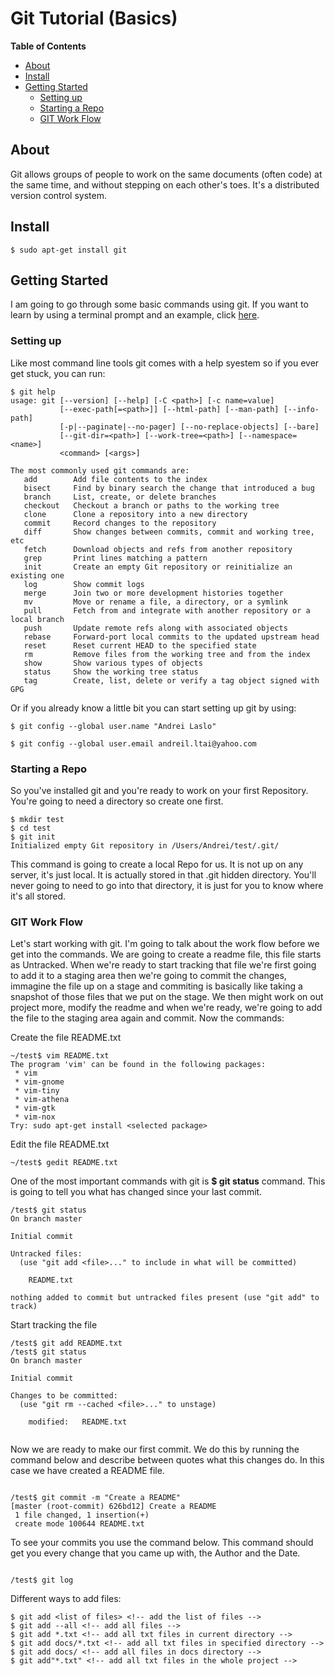 # Git Tutorial (Basics)

**Table of Contents**

- [About](#about)
- [Install](#install)
- [Getting Started](#getting-started)
  - [Setting up](#setting-up)
  - [Starting a Repo](#starting-a-repo)
  - [GIT Work Flow](#git-work-flow)



## About

Git allows groups of people to work on the same documents (often code) at the same time, and without stepping on each other's toes. It's a distributed version control system.

## Install

```shell
$ sudo apt-get install git
```

## Getting Started

I am going to go through some basic commands using git. If you want to learn by using a terminal prompt and an example, click [here](https://try.github.io/levels/1/challenges/1).

### Setting up

Like most command line tools git comes with a help syestem so if you ever get stuck, you can run:

```shell
$ git help
usage: git [--version] [--help] [-C <path>] [-c name=value]
           [--exec-path[=<path>]] [--html-path] [--man-path] [--info-path]
           [-p|--paginate|--no-pager] [--no-replace-objects] [--bare]
           [--git-dir=<path>] [--work-tree=<path>] [--namespace=<name>]
           <command> [<args>]

The most commonly used git commands are:
   add        Add file contents to the index
   bisect     Find by binary search the change that introduced a bug
   branch     List, create, or delete branches
   checkout   Checkout a branch or paths to the working tree
   clone      Clone a repository into a new directory
   commit     Record changes to the repository
   diff       Show changes between commits, commit and working tree, etc
   fetch      Download objects and refs from another repository
   grep       Print lines matching a pattern
   init       Create an empty Git repository or reinitialize an existing one
   log        Show commit logs
   merge      Join two or more development histories together
   mv         Move or rename a file, a directory, or a symlink
   pull       Fetch from and integrate with another repository or a local branch
   push       Update remote refs along with associated objects
   rebase     Forward-port local commits to the updated upstream head
   reset      Reset current HEAD to the specified state
   rm         Remove files from the working tree and from the index
   show       Show various types of objects
   status     Show the working tree status
   tag        Create, list, delete or verify a tag object signed with GPG
```

Or if you already know a little bit you can start setting up git by using:

```shell
$ git config --global user.name "Andrei Laslo"

$ git config --global user.email andreil.ltai@yahoo.com

```

### Starting a Repo

So you've installed git and you're ready to work on your first Repository. You're going to need a directory so create one first.

```shell
$ mkdir test
$ cd test
$ git init
Initialized empty Git repository in /Users/Andrei/test/.git/
```
This command is going to create a local Repo for us. It is not up on any server, it's just local. It is actually stored in that .git hidden directory. You'll never going to need to go into that directory, it is just for you to know where it's all stored.

### GIT Work Flow

Let's start working with git. I'm going to talk about the work flow before we get into the commands. We are going to create a readme file, this file starts as Untracked. When we're ready to start tracking that file we're first going to add it to a staging area then we're going to commit the changes, immagine the file up on a stage and commiting is basically like taking a snapshot of those files that we put on the stage. We then might work on out project more, modify the readme and when we're ready, we're going to add the file to the staging area again and commit. Now the commands:

Create the file README.txt

```shell
~/test$ vim README.txt
The program 'vim' can be found in the following packages:
 * vim
 * vim-gnome
 * vim-tiny
 * vim-athena
 * vim-gtk
 * vim-nox
Try: sudo apt-get install <selected package>
```

Edit the file README.txt

```shell
~/test$ gedit README.txt
```

One of the most important commands with git is <b>$ git status</b> command. This is going to tell you what has changed since your last commit.

```shell
/test$ git status
On branch master

Initial commit

Untracked files:
  (use "git add <file>..." to include in what will be committed)

	README.txt

nothing added to commit but untracked files present (use "git add" to track)
```

Start tracking the file

```shell
/test$ git add README.txt
/test$ git status
On branch master

Initial commit

Changes to be committed:
  (use "git rm --cached <file>..." to unstage)

	modified:   README.txt


```

Now we are ready to make our first commit. We do this by running the command below and describe between quotes what this changes do. In this case we have created a README file.

```shell

/test$ git commit -m "Create a README"
[master (root-commit) 626bd12] Create a README
 1 file changed, 1 insertion(+)
 create mode 100644 README.txt

```

To see your commits you use the command below. This command should get you every change that you came up with, the Author and the Date.

```shell

/test$ git log

```

Different ways to add files:

```shell
$ git add <list of files> <!-- add the list of files -->
$ git add --all <!-- add all files -->
$ git add *.txt <!-- add all txt files in current directory -->
$ git add docs/*.txt <!-- add all txt files in specified directory -->
$ git add docs/ <!-- add all files in docs directory -->
$ git add"*.txt" <!-- add all txt files in the whole project -->
```
	
